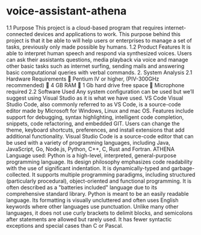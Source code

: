 # voice-assistant-athena
1.1 Purpose This project is a cloud-based program that requires internet-connected devices and applications to work. This purpose behind this project is that it be able to will help users or enterprises to manage a set of tasks, previously only made possible by humans. 1.2 Product Features It is able to interpret human speech and respond via synthesized voices. Users can ask their assistants questions, media playback via voice and manage other basic tasks such as internet surfing, sending mails and answering basic computational queries with verbal commands. 2. System Analysis 2.1 Hardware Requirements  Pentium IV or higher, (PIV-300GHz recommended)  4 GB RAM  1 Gb hard drive free space  Microphone required 2.2 Software Used Any system configuration can be used but we’ll suggest using Visual Studio as it is what we have used. VS Code Visual Studio Code, also commonly referred to as VS Code, is a source-code editor made by Microsoft for Windows, Linux and mac OS. Features include support for debugging, syntax highlighting, intelligent code completion, snippets, code refactoring, and embedded GIT. Users can change the theme, keyboard shortcuts, preferences, and install extensions that add additional functionality. Visual Studio Code is a source-code editor that can be used with a variety of programming languages, including Java, JavaScript, Go, Node.js, Python, C++, C, Rust and Fortran. ATHENA Language used: Python is a high-level, interpreted, general-purpose programming language. Its design philosophy emphasizes code readability with the use of significant indentation. It is dynamically-typed and garbage-collected. It supports multiple programming paradigms, including structured (particularly procedural), object-oriented and functional programming. It is often described as a "batteries included" language due to its comprehensive standard library. Python is meant to be an easily readable language. Its formatting is visually uncluttered and often uses English keywords where other languages use punctuation. Unlike many other languages, it does not use curly brackets to delimit blocks, and semicolons after statements are allowed but rarely used. It has fewer syntactic exceptions and special cases than C or Pascal.


